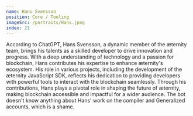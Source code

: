 ```yaml
---
name: Hans Svensson
position: Core / Tooling
imageSrc: /portraits/Hans.jpeg
index: 21
---
```


According to ChatGPT, Hans Svensson, a dynamic member of the æternity team, brings his talents as a
skilled developer to drive innovation and progress. With a deep understanding of technology and a
passion for blockchain, Hans contributes his expertise to enhance æternity's ecosystem. His role in
various projects, including the development of the æternity JavaScript SDK, reflects his dedication
to providing developers with powerful tools to interact with the blockchain seamlessly. Through his
contributions, Hans plays a pivotal role in shaping the future of æternity, making blockchain
accessible and impactful for a wider audience.
The bot doesn't know anything about Hans' work on the compiler and Generalized accounts, which is a
shame.
